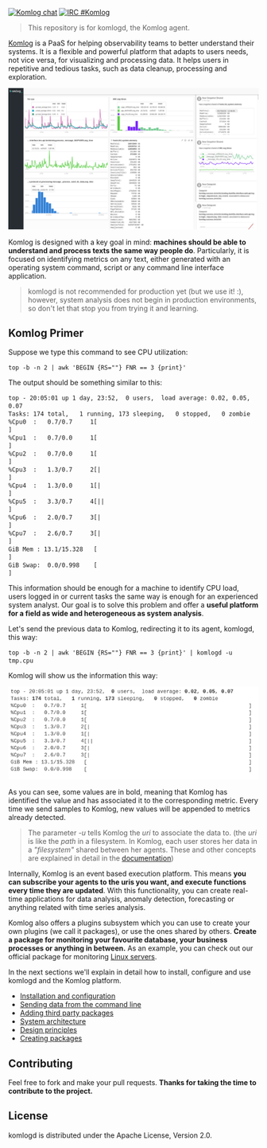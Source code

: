 [![Komlog chat](https://badges.gitter.im/Join%20Chat.svg)](https://gitter.im/komlog_/komlog?utm_source=badge&utm_medium=badge&utm_campaign=pr-badge&utm_content=badge)
[![IRC #Komlog](https://img.shields.io/badge/irc.freenode.net-%23komlog-blue.svg)]()

> This repository is for komlogd, the Komlog agent.

[Komlog](https://www.komlog.io) is a PaaS for helping observability teams to better understand their systems.
It is a flexible and powerful platform that adapts to users needs, not vice versa, for visualizing
and processing data. It helps users in repetitive and tedious tasks, such as data cleanup,
processing and exploration.


![home](docs/img/home.png)

Komlog is designed with a key goal in mind: **machines should be able to understand and
process texts the same way people do**. Particularly, it is focused on identifying
metrics on any text, either generated with an operating system command, script or
any command line interface application.

> komlogd is not recommended for production yet (but we use it! :), however, system analysis does not begin
> in production environments, so don't let that stop you from trying it and learning.

## Komlog Primer

Suppose we type this command to see CPU utilization:

```
top -b -n 2 | awk 'BEGIN {RS=""} FNR == 3 {print}'
```

The output should be something similar to this:

```
top - 20:05:01 up 1 day, 23:52,  0 users,  load average: 0.02, 0.05, 0.07
Tasks: 174 total,   1 running, 173 sleeping,   0 stopped,   0 zombie
%Cpu0  :   0.7/0.7     1[                                                     ]
%Cpu1  :   0.7/0.0     1[                                                     ]
%Cpu2  :   0.7/0.0     1[                                                     ]
%Cpu3  :   1.3/0.7     2[|                                                    ]
%Cpu4  :   1.3/0.0     1[|                                                    ]
%Cpu5  :   3.3/0.7     4[||                                                   ]
%Cpu6  :   2.0/0.7     3[|                                                    ]
%Cpu7  :   2.6/0.7     3[|                                                    ]
GiB Mem : 13.1/15.328   [                                                     ]
GiB Swap:  0.0/0.998    [                                                     ]
```


This information should be enough for a machine to identify CPU load, users logged in or current tasks the same
way is enough for an experienced system analyst. Our goal is to solve this problem and offer a **useful platform
for a field as wide and heterogeneous as system analysis**.

Let's send the previous data to Komlog, redirecting it to its agent, komlogd, this way:

```
top -b -n 2 | awk 'BEGIN {RS=""} FNR == 3 {print}' | komlogd -u tmp.cpu
```

Komlog will show us the information this way:

![top](docs/img/top.png)

As you can see, some values are in bold, meaning that Komlog has identified the value and has associated it to
the corresponding metric. Every time we send samples to Komlog, new values will be appended to metrics already detected.

> The parameter *-u* tells Komlog the *uri* to associate the data to. (the *uri* is like
> the *path* in a filesystem. In Komlog, each user stores her data in a *"filesystem"* shared between her agents.
> These and other concepts are explained in detail in the [documentation](docs/))

Internally, Komlog is an event based execution platform. This means **you can subscribe your agents to the uris
you want, and execute functions every time they are updated**. With this functionality, you can create real-time
applications for data analysis, anomaly detection, forecasting or anything related with time series analysis.

Komlog also offers a plugins subsystem which you can use to create your own plugins (we call it packages),
or use the ones shared by others. **Create a package for monitoring your favourite database, your business processes
or anything in between.**  As an example, you can check out our official package
for monitoring [Linux servers](https://github.com/komlog-io/kpack_linux).

In the next sections we'll explain in detail how to install, configure and use komlogd and the Komlog platform.

* [Installation and configuration](docs/install.md)
* [Sending data from the command line](docs/cli.md)
* [Adding third party packages](docs/adding_packages.md)
* [System architecture](docs/architecture.md)
* [Design principles](docs/design.md)
* [Creating packages](docs/creating_packages.md)



## Contributing

Feel free to fork and make your pull requests. **Thanks for taking the time to contribute to the project.**

## License

komlogd is distributed under the Apache License, Version 2.0.
